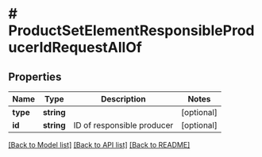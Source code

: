 # # ProductSetElementResponsibleProducerIdRequestAllOf

## Properties

Name | Type | Description | Notes
------------ | ------------- | ------------- | -------------
**type** | **string** |  | [optional]
**id** | **string** | ID of responsible producer | [optional]

[[Back to Model list]](../../README.md#models) [[Back to API list]](../../README.md#endpoints) [[Back to README]](../../README.md)

